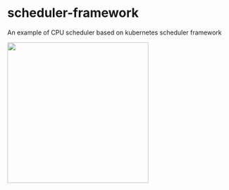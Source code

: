 # scheduler-framework
An example of CPU scheduler based on kubernetes scheduler framework

<img src="https://raw.githubusercontent.com/prodanlabs/scheduler-framework/main/image/weixin.png" width="320">